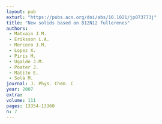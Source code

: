```yaml
---
layout: pub
exturl: "https://pubs.acs.org/doi/abs/10.1021/jp073773j"
title: "New solids based on B12N12 fullerenes"
authors:
 - Matxain J.M.
 - Eriksson L.A.
 - Mercero J.M.
 - Lopez X.
 - Piris M.
 - Ugalde J.M.
 - Poater J.
 - Matito E.
 - Solà M.
journal: J. Phys. Chem. C
year: 2007
extra: 
volume: 111
pages: 13354-13360
n: 7
---
```

